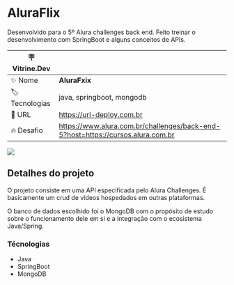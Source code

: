 # AluraFlix

Desenvolvido para o 5º Alura challenges back end. Feito treinar o desenvolvimento com SpringBoot e alguns conceitos de APIs.

| :placard: Vitrine.Dev |     |
| -------------  | --- |
| :sparkles: Nome        | **AluraFxix**
| :label: Tecnologias | java, springboot, mongodb
| :rocket: URL         | https://url-deploy.com.br
| :fire: Desafio     | https://www.alura.com.br/challenges/back-end-5?host=https://cursos.alura.com.br

<!-- Inserir imagem com a #vitrinedev ao final do link -->
![](https://spring.io/images/spring-logo-2022-dark-2f10e8055653ec50e693eb444291d742.svg#vitrinedev)

## Detalhes do projeto

O projeto consiste em uma API especificada pelo Alura Challenges. É basicamente um crud de vídeos hospedados em outras plataformas.

O banco de dados escolhido foi o MongoDB com o propósito de estudo sobre o funcionamento dele em si e a integração com o ecosistema Java/Spring.

### Técnologias

- Java
- SpringBoot
- MongoDB
